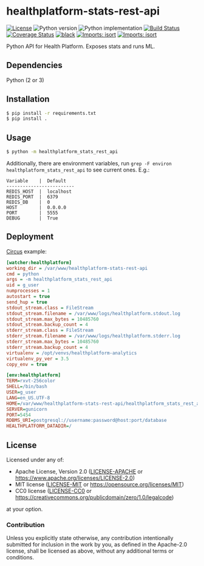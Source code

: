 healthplatform-stats-rest-api
=============================
[![License](https://img.shields.io/badge/license-Apache--2.0%20OR%20MIT-blue.svg)](https://opensource.org/licenses/Apache-2.0)
![Python version](https://img.shields.io/badge/python-3.5%20%7C%203.6%20%7C%203.7%20%7C%203.8-blue)
![Python implementation](https://img.shields.io/badge/implementation-cpython-blue)
[![Build Status](https://travis-ci.org/offscale/healthplatform-stats-rest-api.svg?branch=master)](https://travis-ci.org/offscale/healthplatform-stats-rest-api)
[![Coverage Status](https://coveralls.io/repos/github/offscale/healthplatform-stats-rest-api/badge.svg)](https://coveralls.io/github/offscale/healthplatform-stats-rest-api)
[![black](https://img.shields.io/badge/code%20style-black-000000.svg)](https://github.com/psf/black)
[![Imports: isort](https://img.shields.io/badge/%20imports-isort-%231674b1?style=flat&labelColor=ef8336)](https://pycqa.github.io/isort)
[![Imports: isort](https://img.shields.io/badge/%20imports-isort-%231674b1?style=flat&labelColor=ef8336)](https://pycqa.github.io/isort/)

Python API for Health Platform. Exposes stats and runs ML.

## Dependencies
Python (2 or 3)

## Installation
```sh
$ pip install -r requirements.txt
$ pip install .
```

## Usage
```sh
$ python -m healthplatform_stats_rest_api
```

Additionally, there are environment variables, run `grep -F environ healthplatform_stats_rest_api` to see current ones. E.g.:

    Variable    |  Default
    -------------------------
    REDIS_HOST  |  localhost
    REDIS_PORT  |  6379
    REDIS_DB    |  0
    HOST        |  0.0.0.0
    PORT        |  5555
    DEBUG       |  True

## Deployment
[Circus](https://circus.readthedocs.io) example:
```ini
[watcher:healthplatform]
working_dir = /var/www/healthplatform-stats-rest-api
cmd = python
args = -m healthplatform_stats_rest_api
uid = g_user
numprocesses = 1
autostart = true
send_hup = true
stdout_stream.class = FileStream
stdout_stream.filename = /var/www/logs/healthplatform.stdout.log
stdout_stream.max_bytes = 10485760
stdout_stream.backup_count = 4
stderr_stream.class = FileStream
stderr_stream.filename = /var/www/logs/healthplatform.stderr.log
stderr_stream.max_bytes = 10485760
stderr_stream.backup_count = 4
virtualenv = /opt/venvs/healthplatform-analytics
virtualenv_py_ver = 3.5
copy_env = true

[env:healthplatform]
TERM=rxvt-256color
SHELL=/bin/bash
USER=g_user
LANG=en_US.UTF-8
HOME=/var/www/healthplatform-stats-rest-api/healthplatform_stats_rest_api
SERVER=gunicorn
PORT=5454
RDBMS_URI=postgresql://username:password@host:port/database
HEALTHPLATFORM_DATADIR=/
```

## License

Licensed under any of:

- Apache License, Version 2.0 ([LICENSE-APACHE](LICENSE-APACHE) or <https://www.apache.org/licenses/LICENSE-2.0>)
- MIT license ([LICENSE-MIT](LICENSE-MIT) or <https://opensource.org/licenses/MIT>)
- CC0 license ([LICENSE-CC0](LICENSE-CC0) or <https://creativecommons.org/publicdomain/zero/1.0/legalcode>)

at your option.

### Contribution

Unless you explicitly state otherwise, any contribution intentionally submitted
for inclusion in the work by you, as defined in the Apache-2.0 license, shall be
licensed as above, without any additional terms or conditions.
